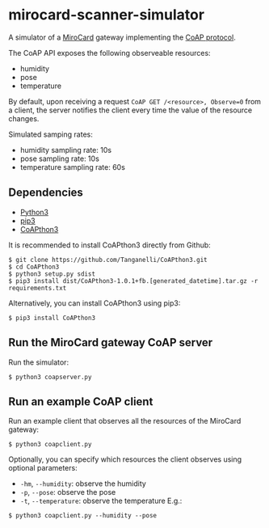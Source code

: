 # mirocard-scanner-simulator
A simulator of a [MiroCard](https://mirocard.swiss/) gateway implementing the [CoAP protocol](https://datatracker.ietf.org/doc/html/rfc7252). 

The CoAP API exposes the following observeable resources:
- humidity
- pose
- temperature

By default, upon receiving a request `CoAP GET /<resource>, Observe=0` from a client, the server notifies the client every time the value of the resource changes. 

Simulated samping rates:
- humidity sampling rate: 10s
- pose sampling rate: 10s
- temperature sampling rate: 60s

## Dependencies
- [Python3](https://www.python.org/downloads/)
- [pip3](https://pip.pypa.io/en/stable/installation/)
- [CoAPthon3](https://github.com/Tanganelli/CoAPthon3)

It is recommended to install CoAPthon3 directly from Github:
```
$ git clone https://github.com/Tanganelli/CoAPthon3.git
$ cd CoAPthon3
$ python3 setup.py sdist
$ pip3 install dist/CoAPthon3-1.0.1+fb.[generated_datetime].tar.gz -r requirements.txt
```

Alternatively, you can install CoAPthon3 using pip3:
```
$ pip3 install CoAPthon3
```

## Run the MiroCard gateway CoAP server
Run the simulator:
```
$ python3 coapserver.py
```

## Run an example CoAP client
Run an example client that observes all the resources of the MiroCard gateway:
```
$ python3 coapclient.py
```
Optionally, you can specify which resources the client observes using optional parameters:
- `-hm`, `--humidity`: observe the humidity
- `-p`, `--pose`: observe the pose
- `-t`, `--temperature`: observe the temperature
E.g.:
```
$ python3 coapclient.py --humidity --pose
```

